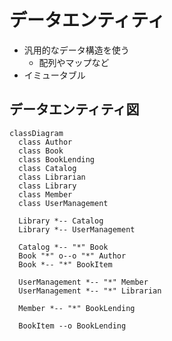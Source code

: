 # データエンティティ

- 汎用的なデータ構造を使う
  - 配列やマップなど
- イミュータブル


## データエンティティ図

```mermaid
classDiagram
  class Author
  class Book
  class BookLending
  class Catalog
  class Librarian
  class Library
  class Member
  class UserManagement

  Library *-- Catalog
  Library *-- UserManagement

  Catalog *-- "*" Book
  Book "*" o--o "*" Author
  Book *-- "*" BookItem

  UserManagement *-- "*" Member
  UserManagement *-- "*" Librarian

  Member *-- "*" BookLending

  BookItem --o BookLending

```